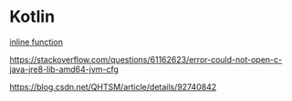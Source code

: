 # Kotlin 

[inline function](https://zh.wikipedia.org/wiki/%E5%86%85%E8%81%94%E5%87%BD%E6%95%B0)

https://stackoverflow.com/questions/61162623/error-could-not-open-c-java-jre8-lib-amd64-jvm-cfg

https://blog.csdn.net/QHTSM/article/details/92740842